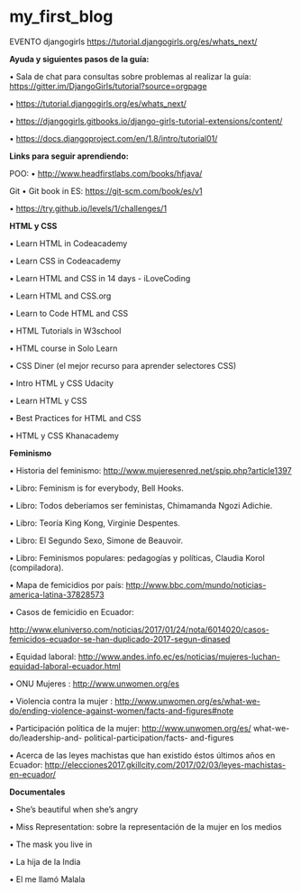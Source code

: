 # my_first_blog
EVENTO djangogirls
https://tutorial.djangogirls.org/es/whats_next/


<b>Ayuda y siguientes pasos de la guía:</b>

&bull; Sala de chat para consultas sobre problemas al realizar la guía: https://gitter.im/DjangoGirls/tutorial?source=orgpage

&bull; https://tutorial.djangogirls.org/es/whats_next/

&bull; https://djangogirls.gitbooks.io/django-girls-tutorial-extensions/content/

&bull; https://docs.djangoproject.com/en/1.8/intro/tutorial01/



<b>Links para seguir aprendiendo:</b>

POO:
&bull; http://www.headfirstlabs.com/books/hfjava/

Git
&bull; Git book in ES: https://git-scm.com/book/es/v1

&bull; https://try.github.io/levels/1/challenges/1

<b>HTML y CSS</b>

&bull; Learn HTML in Codeacademy

&bull; Learn CSS in Codeacademy

&bull; Learn HTML and CSS in 14 days - iLoveCoding

&bull; Learn HTML and CSS.org

&bull; Learn to Code HTML and CSS

&bull; HTML Tutorials in W3school

&bull; HTML course in Solo Learn

&bull; CSS Diner (el mejor recurso para aprender selectores CSS)

&bull; Intro HTML y CSS Udacity

&bull; Learn HTML y CSS

&bull; Best Practices for HTML and CSS

&bull; HTML y CSS Khanacademy



<b>Feminismo</b>

&bull; Historia del feminismo: http://www.mujeresenred.net/spip.php?article1397

&bull; Libro: Feminism is for everybody, Bell Hooks.

&bull; Libro: Todos deberíamos ser feministas, Chimamanda Ngozi Adichie.

&bull; Libro: Teoría King Kong, Virginie Despentes.

&bull; Libro: El Segundo Sexo, Simone de Beauvoir.

&bull; Libro: Feminismos populares: pedagogías y políticas, Claudia Korol (compiladora).

&bull; Mapa de femicidios por país: http://www.bbc.com/mundo/noticias-america-latina-37828573

&bull; Casos de femicidio en Ecuador:

http://www.eluniverso.com/noticias/2017/01/24/nota/6014020/casos-femicidos-ecuador-se-han-duplicado-2017-segun-dinased

&bull; Equidad laboral: http://www.andes.info.ec/es/noticias/mujeres-luchan-equidad-laboral-ecuador.html

&bull; ONU Mujeres : http://www.unwomen.org/es

&bull; Violencia contra la mujer : http://www.unwomen.org/es/what-we-do/ending-violence-against-women/facts-and-figures#note

&bull; Participación política de la mujer: http://www.unwomen.org/es/ what-we-do/leadership-and- political-participation/facts- and-figures

&bull; Acerca de las leyes machistas que han existido éstos últimos años en Ecuador: http://elecciones2017.gkillcity.com/2017/02/03/leyes-machistas-en-ecuador/


<b>Documentales</b>

&bull; She’s beautiful when she’s angry

&bull; Miss Representation:  sobre la representación de la mujer en los medios

&bull; The mask you live in

&bull; La hija de la India

&bull; El me llamó Malala

